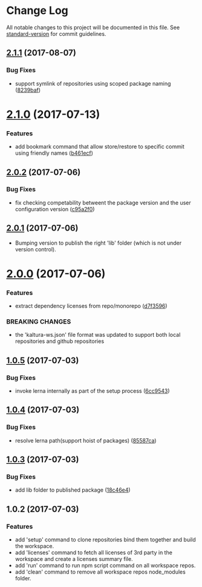 # Change Log

All notable changes to this project will be documented in this file. See [standard-version](https://github.com/conventional-changelog/standard-version) for commit guidelines.

<a name="2.1.1"></a>
## [2.1.1](https://github.com/kaltura/kaltura-ng-dev-workspace/compare/v2.1.0...v2.1.1) (2017-08-07)


### Bug Fixes

* support symlink of repositories using scoped package naming ([8239baf](https://github.com/kaltura/kaltura-ng-dev-workspace/commit/8239baf))



<a name="2.1.0"></a>
# [2.1.0](https://github.com/kaltura/kaltura-ng-dev-workspace/compare/v2.0.2...v2.1.0) (2017-07-13)


### Features

* add bookmark command that allow store/restore to specific commit using friendly names ([b461ecf](https://github.com/kaltura/kaltura-ng-dev-workspace/commit/b461ecf))



<a name="2.0.2"></a>
## [2.0.2](https://github.com/kaltura/kaltura-ng-dev-workspace/compare/v2.0.1...v2.0.2) (2017-07-06)


### Bug Fixes

* fix checking competability betweent the package version and the user configuration version ([c95a2f0](https://github.com/kaltura/kaltura-ng-dev-workspace/commit/c95a2f0))



<a name="2.0.1"></a>
## [2.0.1](https://github.com/kaltura/kaltura-ng-dev-workspace/compare/v2.0.0...v2.0.1) (2017-07-06)

* Bumping version to publish the right 'lib' folder (which is not under version control).

<a name="2.0.0"></a>
# [2.0.0](https://github.com/kaltura/kaltura-ng-dev-workspace/compare/v1.0.5...v2.0.0) (2017-07-06)


### Features

* extract dependency licenses from repo/monorepo ([d7f3596](https://github.com/kaltura/kaltura-ng-dev-workspace/commit/d7f3596))


### BREAKING CHANGES

* the 'kaltura-ws.json' file format was updated to support both local repositories and github repositories



<a name="1.0.5"></a>
## [1.0.5](https://github.com/kaltura/kaltura-ng-dev-workspace/compare/v1.0.4...v1.0.5) (2017-07-03)


### Bug Fixes

* invoke lerna internally as part of the setup process ([6cc9543](https://github.com/kaltura/kaltura-ng-dev-workspace/commit/6cc9543))



<a name="1.0.4"></a>
## [1.0.4](https://github.com/kaltura/kaltura-ng-dev-workspace/compare/v1.0.3...v1.0.4) (2017-07-03)


### Bug Fixes

* resolve lerna path(support hoist of packages) ([85587ca](https://github.com/kaltura/kaltura-ng-dev-workspace/commit/85587ca))



<a name="1.0.3"></a>
## [1.0.3](https://github.com/kaltura/kaltura-ng-dev-workspace/compare/v1.0.2...v1.0.3) (2017-07-03)


### Bug Fixes

* add lib folder to published package ([18c46e4](https://github.com/kaltura/kaltura-ng-dev-workspace/commit/18c46e4))



<a name="1.0.2"></a>
## 1.0.2 (2017-07-03)


### Features

* add 'setup' command to clone repositories bind them together and build the workspace.
* add 'licenses' command to fetch all licenses of 3rd party in the workspace and create a licenses summary file.
* add 'run' command to run npm script command on all workspace repos.
* add 'clean' command to remove all workspace repos node_modules folder.